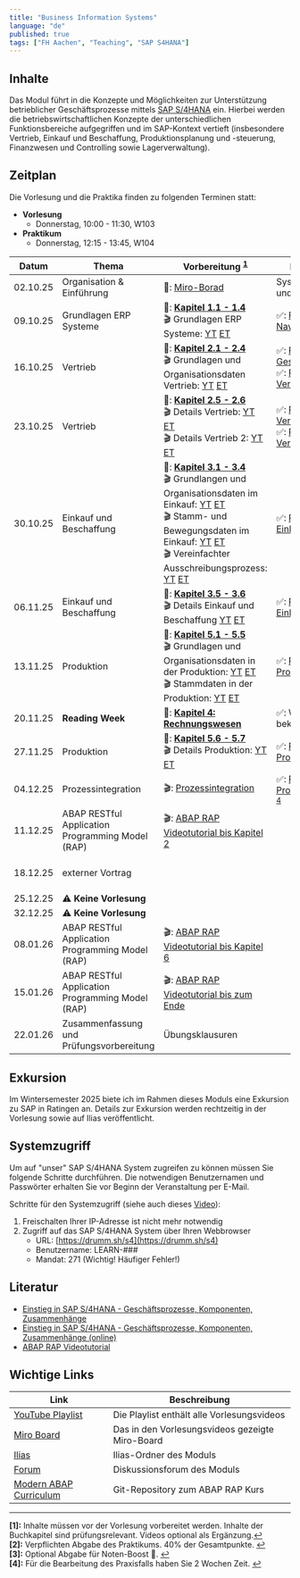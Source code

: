 ```yaml
---
title: "Business Information Systems"
language: "de"
published: true
tags: ["FH Aachen", "Teaching", "SAP S4HANA"]
---
```


## Inhalte

Das Modul führt in die Konzepte und Möglichkeiten zur Unterstützung
betrieblicher Geschäftsprozesse mittels
[SAP S/4HANA](https://www.sap.com/products/s4hana-erp.html) ein.
Hierbei werden die betriebswirtschaftlichen Konzepte der unterschiedlichen
Funktionsbereiche aufgegriffen und im SAP-Kontext vertieft
(insbesondere Vertrieb, Einkauf und Beschaffung,
Produktionsplanung und -steuerung, Finanzwesen und Controlling sowie Lagerverwaltung).

## Zeitplan

Die Vorlesung und die Praktika finden zu folgenden Terminen statt:

- **Vorlesung**
  - Donnerstag, 10:00 - 11:30, W103
- **Praktikum**
  - Donnerstag, 12:15 - 13:45, W104

| Datum    | Thema                                            | Vorbereitung <sup id="a1">[1](#f1)</sup>                                                                                                                                                                                                                                                                                                                                                                                                                                                                                                                                                           | Praktikum <sup id="a2">[2](#f2)</sup>                                                                                                                                              | Abgabe <sup id="a3">[3](#f3)</sup>           |
| -------- | ------------------------------------------------ | -------------------------------------------------------------------------------------------------------------------------------------------------------------------------------------------------------------------------------------------------------------------------------------------------------------------------------------------------------------------------------------------------------------------------------------------------------------------------------------------------------------------------------------------------------------------------------------------------- | ---------------------------------------------------------------------------------------------------------------------------------------------------------------------------------- | -------------------------------------------- |
| 02.10.25 | Organisation & Einführung                        | 📝: [Miro-Borad](https://miro.com/app/board/uXjVJAd3jI4=/)                                                                                                                                                                                                                                                                                                                                                                                                                                                                                                                                         | Systemzugang und [ERP-Game](https://miro.com/app/board/uXjVJAdzmWM=/)                                                                                                              |                                              |
| 09.10.25 | Grundlagen ERP Systeme                           | 📕: **[Kapitel 1.1 - 1.4](https://ebookcentral.proquest.com/lib/aachen/reader.action?docID=7132812&ppg=29)** <br/>🎬 Grundlagen ERP Systeme: [YT](https://youtu.be/UC1czfAo_NM) [ET](https://et.training/dashboard/product/video/1103/details/737888307)                                                                                                                                                                                                                                                                                                                                           | ✅: [Fallstudie Navigation](business-information-systems/case-study-navigation.pdf)                                                                                                |                                              |
| 16.10.25 | Vertrieb                                         | 📕: **[Kapitel 2.1 - 2.4](https://ebookcentral.proquest.com/lib/aachen/reader.action?docID=7132812&ppg=105)** <br/>🎬 Grundlagen und Organisationsdaten Vertrieb: [YT](https://youtu.be/kKLhCDz-0O0) [ET](https://et.training/dashboard/product/video/1103/details/737883287)                                                                                                                                                                                                                                                                                                                      | ✅: [Fallstudie Geschäftspartner](business-information-systems/case-study-business-partner.pdf) <br/> ✅: [Fallstudie Vertrieb](business-information-systems/case-study-sales.pdf) |                                              |
| 23.10.25 | Vertrieb                                         | 📕: **[Kapitel 2.5 - 2.6](https://ebookcentral.proquest.com/lib/aachen/reader.action?docID=7132812&ppg=105)** <br/> 🎬 Details Vertrieb: [YT](https://youtu.be/gQ42MlvmK2Y) [ET](https://et.training/dashboard/product/video/1103/details/737878561)<br/> 🎬 Details Vertrieb 2: [YT](https://youtu.be/9CmiR8WV1V0) [ET](https://et.training/dashboard/product/video/1103/details/737875249)                                                                                                                                                                                                       | ✅: [Praxisfall Vertrieb 1](business-information-systems/tutorial-sales-1.pdf)<br/> ✅: [Praxisfall Vertrieb 2](business-information-systems/tutorial-sales-2.pdf)                 | Rekapitulation Praxisfall Vertrieb 1 & 2     |
| 30.10.25 | Einkauf und Beschaffung                          | 📕: **[Kapitel 3.1 - 3.4](https://ebookcentral.proquest.com/lib/aachen/reader.action?docID=7132812&ppg=199)** <br/> 🎬 Grundlangen und Organisationsdaten im Einkauf: [YT](https://youtu.be/-BBgqO-JAwI) [ET](https://et.training/dashboard/product/video/1103/details/737874085)<br/>🎬 Stamm- und Bewegungsdaten im Einkauf: [YT](https://youtu.be/5XBIjopvC08) [ET](https://et.training/dashboard/product/video/1103/details/737872986)</br>🎬 Vereinfachter Ausschreibungsprozess: [YT](https://youtu.be/UQPu0Srbsow) [ET](https://et.training/dashboard/product/video/1103/details/737871992) | ✅: [Praxisfall Einkauf 1](business-information-systems/advanced-case-study-procurement.pdf)                                                                                       |                                              |
| 06.11.25 | Einkauf und Beschaffung                          | 📕: **[Kapitel 3.5 - 3.6](https://ebookcentral.proquest.com/lib/aachen/reader.action?docID=7132812&ppg=199)** <br/> 🎬 Details Einkauf und Beschaffung [YT](https://youtu.be/LWo21SR3mms) [ET](https://et.training/dashboard/product/video/1103/details/737870009)                                                                                                                                                                                                                                                                                                                                 | ✅: [Praxisfall Einkauf 2](business-information-systems/tutorial-procurement.pdf)                                                                                                  | Rekapitulation Praxisfall Einkauf 2          |
| 13.11.25 | Produktion                                       | 📕: **[Kapitel 5.1 - 5.5](https://ebookcentral.proquest.com/lib/aachen/reader.action?docID=7132812&ppg=375)** <br/> 🎬 Grundlagen und Organisationsdaten in der Produktion: [YT](https://youtu.be/aizQCCbfL10) [ET](https://et.training/dashboard/product/video/1103/details/737867694) <br/> 🎬 Stammdaten in der Produktion: [YT](https://youtu.be/F7L6891WXPY) [ET](https://et.training/dashboard/product/video/1103/details/737864361)                                                                                                                                                         | ✅: [Praxisfall Produktion 1](business-information-systems/advanced-case-study-production.pdf)                                                                                     |                                              |
| 20.11.25 | **Reading Week**                                 | 📕: **[Kapitel 4: Rechnungswesen](https://ebookcentral.proquest.com/lib/aachen/reader.action?docID=7132812&ppg=277)**                                                                                                                                                                                                                                                                                                                                                                                                                                                                              | ✅: Wird noch bekannt gegeben.                                                                                                                                                     |                                              |
| 27.11.25 | Produktion                                       | 📕: **[Kapitel 5.6 - 5.7](https://ebookcentral.proquest.com/lib/aachen/reader.action?docID=7132812&ppg=375)** <br/> 🎬 Details Produktion: [YT](https://youtu.be/0dgUvE5MghI) [ET](https://et.training/dashboard/product/video/1103/details/737857463)                                                                                                                                                                                                                                                                                                                                             | ✅: [Praxisfall Produktion 2](business-information-systems/tutorial-production.pdf)                                                                                                | Rekapitulation Praxisfall Produktion 2       |
| 04.12.25 | Prozessintegration                               | 🎬: [Prozessintegration](https://youtu.be/PGIJz-mIL2s)                                                                                                                                                                                                                                                                                                                                                                                                                                                                                                                                             | ✅: [Praxisfall Prozessintegration](business-information-systems/tutorial-process-integration.pdf) <sup id="a4">[4](#f4)</sup>                                                     |                                              |
| 11.12.25 | ABAP RESTful Application Programming Model (RAP) | 🎬: [ABAP RAP Videotutorial bis Kapitel 2](https://et.training/dashboard/product/video/1233)                                                                                                                                                                                                                                                                                                                                                                                                                                                                                                       |                                                                                                                                                                                    |                                              |
| 18.12.25 | externer Vortrag                                 |                                                                                                                                                                                                                                                                                                                                                                                                                                                                                                                                                                                                    |                                                                                                                                                                                    | Rekapitulation Praxisfall Prozessintegration |
| 25.12.25 | ⚠️ **Keine Vorlesung**                           |                                                                                                                                                                                                                                                                                                                                                                                                                                                                                                                                                                                                    |                                                                                                                                                                                    |                                              |
| 32.12.25 | ⚠️ **Keine Vorlesung**                           |                                                                                                                                                                                                                                                                                                                                                                                                                                                                                                                                                                                                    |                                                                                                                                                                                    |                                              |
| 08.01.26 | ABAP RESTful Application Programming Model (RAP) | 🎬: [ABAP RAP Videotutorial bis Kapitel 6](https://et.training/dashboard/product/video/1233)                                                                                                                                                                                                                                                                                                                                                                                                                                                                                                       |                                                                                                                                                                                    |                                              |
| 15.01.26 | ABAP RESTful Application Programming Model (RAP) | 🎬: [ABAP RAP Videotutorial bis zum Ende](https://et.training/dashboard/product/video/1233)                                                                                                                                                                                                                                                                                                                                                                                                                                                                                                        |                                                                                                                                                                                    | resultierende RAP-Anwendung                  |
| 22.01.26 | Zusammenfassung und Prüfungsvorbereitung         | Übungsklausuren                                                                                                                                                                                                                                                                                                                                                                                                                                                                                                                                                                                    |                                                                                                                                                                                    |                                              |

## Exkursion

Im Wintersemester 2025 biete ich im Rahmen dieses Moduls eine Exkursion zu SAP
in Ratingen an. Details zur Exkursion werden rechtzeitig in der Vorlesung sowie
auf Ilias veröffentlicht.

## Systemzugriff

Um auf "unser" SAP S/4HANA System zugreifen zu können müssen Sie folgende Schritte
durchführen. Die notwendigen Benutzernamen und Passwörter erhalten Sie vor
Beginn der Veranstaltung per E-Mail.

Schritte für den Systemzugriff (siehe auch dieses [Video](https://youtu.be/kibeQuMlYKQ)):

1. Freischalten Ihrer IP-Adresse ist nicht mehr notwendig
2. Zugriff auf das SAP S/4HANA System über Ihren Webbrowser
   - URL: [https://drumm.sh/s4](https://drumm.sh/s4)
   - Benutzername: LEARN-###
   - Mandat: 271 (Wichtig! Häufiger Fehler!)

## Literatur

- [Einstieg in SAP S/4HANA - Geschäftsprozesse, Komponenten, Zusammenhänge](https://www.rheinwerk-verlag.de/einstieg-in-sap-s4hana/)
- [Einstieg in SAP S/4HANA - Geschäftsprozesse, Komponenten, Zusammenhänge (online)](https://ebookcentral.proquest.com/lib/aachen/detail.action?docID=7132812)
- [ABAP RAP Videotutorial](https://et.training/dashboard/product/video/1233)

## Wichtige Links

| Link                                                                            | Beschreibung                                    |
| ------------------------------------------------------------------------------- | ----------------------------------------------- |
| [YouTube Playlist](https://drumm.sh/yt/s4)                                      | Die Playlist enthält alle Vorlesungsvideos      |
| [Miro Board](https://miro.com/app/board/o9J_lvLhjsk=/)                          | Das in den Vorlesungsvideos gezeigte Miro-Board |
| [Ilias](https://www.ili.fh-aachen.de/go/crs/1448903)                            | Ilias-Ordner des Moduls                         |
| [Forum](https://forum.drumm.sh)                                                 | Diskussionsforum des Moduls                     |
| [Modern ABAP Curriculum](https://codeberg.org/ceedee666/modern-abap-curriculum) | Git-Repository zum ABAP RAP Kurs                |

---

<b id="f1">[1]:</b> Inhalte müssen vor der Vorlesung vorbereitet werden.
Inhalte der Buchkapitel sind prüfungsrelevant. Videos optional als Ergänzung.[↩](#a1)</br>
<b id="f2">[2]:</b> Verpflichten Abgabe des Praktikums. 40% der Gesamtpunkte. [↩](#a2)</br>
<b id="f3">[3]:</b> Optional Abgabe für Noten-Boost 🚀. [↩](#a3)</br>
<b id="f4">[4]:</b> Für die Bearbeitung des Praxisfalls haben Sie 2 Wochen Zeit. [↩](#a4)</br>
